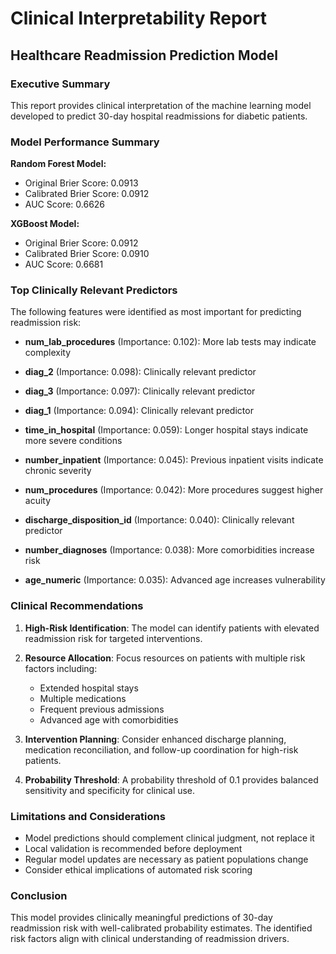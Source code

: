 
# Clinical Interpretability Report
## Healthcare Readmission Prediction Model

### Executive Summary
This report provides clinical interpretation of the machine learning model developed to predict 30-day hospital readmissions for diabetic patients.

### Model Performance Summary

**Random Forest Model:**
- Original Brier Score: 0.0913
- Calibrated Brier Score: 0.0912
- AUC Score: 0.6626

**XGBoost Model:**
- Original Brier Score: 0.0912
- Calibrated Brier Score: 0.0910
- AUC Score: 0.6681

### Top Clinically Relevant Predictors

The following features were identified as most important for predicting readmission risk:

- **num_lab_procedures** (Importance: 0.102): More lab tests may indicate complexity

- **diag_2** (Importance: 0.098): Clinically relevant predictor

- **diag_3** (Importance: 0.097): Clinically relevant predictor

- **diag_1** (Importance: 0.094): Clinically relevant predictor

- **time_in_hospital** (Importance: 0.059): Longer hospital stays indicate more severe conditions

- **number_inpatient** (Importance: 0.045): Previous inpatient visits indicate chronic severity

- **num_procedures** (Importance: 0.042): More procedures suggest higher acuity

- **discharge_disposition_id** (Importance: 0.040): Clinically relevant predictor

- **number_diagnoses** (Importance: 0.038): More comorbidities increase risk

- **age_numeric** (Importance: 0.035): Advanced age increases vulnerability

### Clinical Recommendations

1. **High-Risk Identification**: The model can identify patients with elevated readmission risk for targeted interventions.

2. **Resource Allocation**: Focus resources on patients with multiple risk factors including:
   - Extended hospital stays
   - Multiple medications
   - Frequent previous admissions
   - Advanced age with comorbidities

3. **Intervention Planning**: Consider enhanced discharge planning, medication reconciliation, and follow-up coordination for high-risk patients.

4. **Probability Threshold**: A probability threshold of 0.1 provides balanced sensitivity and specificity for clinical use.

### Limitations and Considerations

- Model predictions should complement clinical judgment, not replace it
- Local validation is recommended before deployment
- Regular model updates are necessary as patient populations change
- Consider ethical implications of automated risk scoring

### Conclusion

This model provides clinically meaningful predictions of 30-day readmission risk with well-calibrated probability estimates. The identified risk factors align with clinical understanding of readmission drivers.
